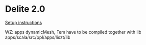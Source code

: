 Delite 2.0
==========

[Setup instructions](http://stanford-ppl.github.com/Delite/source.html)


WZ: apps dynamicMesh, Fem have to be compiled together with lib apps/scala/src/ppl/apps/liszt/lib
